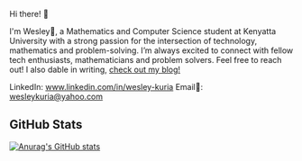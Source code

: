 Hi there! 👋

I'm Wesley🌟, a Mathematics and Computer Science student at Kenyatta University with a strong passion for the intersection of technology, mathematics and problem-solving.
I’m always excited to connect with fellow tech enthusiasts, mathematicians and problem solvers. Feel free to reach out!
I also dable in writing, [check out my blog!](wesleywrites.com)

LinkedIn: www.linkedin.com/in/wesley-kuria
Email📨: wesleykuria@yahoo.com

## GitHub Stats
<!-- Github stats from @Anuraghazra's repo -->
[![Anurag's GitHub stats](https://github-readme-stats.vercel.app/api?username=WesleyKuria)](https://github.com/anuraghazra/github-readme-stats)
